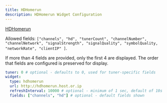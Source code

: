 ```yaml
---
title: HDHomerun
description: HDHomerun Widget Configuration
---
```


[HDHomerun](https://www.silicondust.com/support/downloads/)

Allowed fields: `["channels", "hd", "tunerCount", "channelNumber", "channelNetwork", "signalStrength", "signalQuality", "symbolQuality, "networkRate", "clientIP" ]`.

If more than 4 fields are provided, only the first 4 are displayed. The
order that fields are configured is preserved for display.

```yaml
tuner: 0 # optional - defaults to 0, used for tuner-specific fields
widget:
  type: hdhomerun
  url: http://hdhomerun.host.or.ip
  refreshInterval: 10000 # optional - minimum of 1 sec, default of 10s
  fields: ["channels", "hd"] # optional - default fields shown
```
